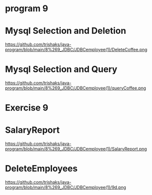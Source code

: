 # program 9
# Mysql Selection and Deletion 
https://github.com/trishaks/java-program/blob/main/8%269_JDBC/JDBCemployee(1)/DeleteCoffee.png

# Mysql Selection and Query
https://github.com/trishaks/java-program/blob/main/8%269_JDBC/JDBCemployee(1)/queryCoffee.png

# Exercise 9
# SalaryReport
https://github.com/trishaks/java-program/blob/main/8%269_JDBC/JDBCemployee(1)/SalaryReport.png
# DeleteEmployees
https://github.com/trishaks/java-program/blob/main/8%269_JDBC/JDBCemployee(1)/9d.png
